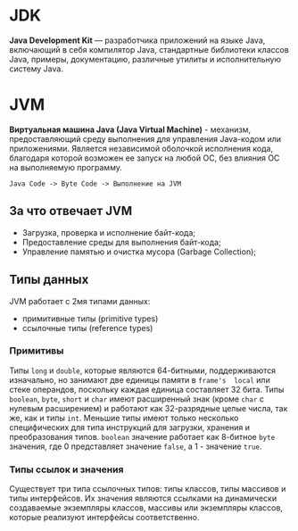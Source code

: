 # JDK

**Java Development Kit** — разработчика приложений на языке Java, включающий в себя компилятор Java, стандартные
библиотеки классов Java, примеры, документацию, различные утилиты и исполнительную систему Java.

# JVM

**Виртуальная машина Java (Java Virtual Machine)** - механизм, предоставляющий среду выполнения для управления Java-кодом 
или приложениями. Является независимой оболочкой исполнения кода, благодаря которой возможен ее запуск на любой ОС,
без влияния ОС на выполняемую программу.

`Java Code -> Byte Code -> Выполнение на JVM`

## За что отвечает JVM

* Загрузка, проверка и исполнение байт-кода;
* Предоставление среды для выполнения байт-кода;
* Управление памятью и очистка мусора (Garbage Collection);

## Типы данных

JVM работает с 2мя типами данных:
* примитивные типы (primitive types)
* ссылочные типы (reference types)

### Примитивы

Типы `long` и `double`, которые являются 64-битными, поддерживаются изначально, но занимают две единицы памяти в `frame's 
local` или стеке операндов, поскольку каждая единица составляет 32 бита. Типы `boolean`, `byte`, `short` и `char` имеют
расширенный знак (кроме `char` с нулевым расширением) и работают как 32-разрядные целые числа, так же, как и типы `int`.
Меньшие типы имеют только несколько специфических для типа инструкций для загрузки, хранения и преобразования типов. 
`boolean` значение работает как 8-битное `byte` значения, где 0 представляет значение `false`, а 1 - значение `true`.

### Типы ссылок и значения

Существует три типа ссылочных типов: типы классов, типы массивов и типы интерфейсов. Их значения являются ссылками на динамически создаваемые экземпляры классов, массивы или экземпляры классов, которые реализуют интерфейсы соответственно.

